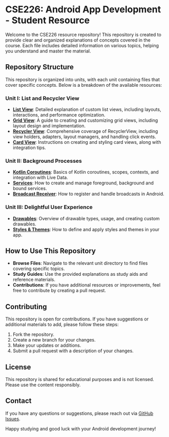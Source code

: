 # CSE226: Android App Development - Student Resource

Welcome to the CSE226 resource repository! This repository is created to provide clear and organized explanations of concepts covered in the course. Each file includes detailed information on various topics, helping you understand and master the material.

## Repository Structure

This repository is organized into units, with each unit containing files that cover specific concepts. Below is a breakdown of the available resources:

### Unit I: List and Recycler View

- **[List View](UNIT-I/1.MyListPractice/MyListPractice.md)**: Detailed explanation of custom list views, including layouts, interactions, and performance optimization.
- **[Grid View](UNIT-I/2.MyGridViewPractice/MyGridViewPractice.md)**: A guide to creating and customizing grid views, including layout design and implementation.
- **[Recycler View](UNIT-I/3.RecyclerViewPractice/RecyclerViewPractice.md)**: Comprehensive coverage of RecyclerView, including view holders, adapters, layout managers, and handling click events.
- **[Card View](UNIT-I/4.MyCardView/MyCardView.md)**: Instructions on creating and styling card views, along with integration tips.

### Unit II: Background Processes

- **[Kotlin Coroutines](UNIT-II/1.MyCoroutine/MyCoroutine.md)**: Basics of Kotlin coroutines, scopes, contexts, and integration with Live Data.
- **[Services](UNIT-II/2.MyServices/MyServices.md)**: How to create and manage foreground, background and bound services.
- **[Broadcast Receiver](UNIT-II/3.MyBroadcastReceiver/MyBroadcastReceiver.md)**: How to register and handle broadcasts in Android.

### Unit III: Delightful User Experience

- **[Drawables](UNIT-III/1.MyDrawables/MyDrawables.md)**: Overview of drawable types, usage, and creating custom drawables.
- **[Styles & Themes](UNIT-III/2.MyStylesAndThemes/MyStylesAndThemes.md)**: How to define and apply styles and themes in your app.
<!--
- **[Card and Color](UNIT-III/Card-Color.md)**: Managing color resources, color schemes, and theming.
- **[Floating Action Buttons](UNIT-III/Floating-Action-Buttons.md)**: Implementation and customization of Floating Action Buttons.

### Unit IV: Storage Options

- **[SQLite Database](UNIT-IV/SQLite-Database.md)**: Creating, managing, and performing CRUD operations with SQLite. Includes a guide on SQLiteOpenHelper.
- **[Room Database](UNIT-IV/Room-Database.md)**: Working with Room Database, including entities, DAOs, migration, and Live Data integration.

### Unit V: Location and Maps

- **[User's Current Location](UNIT-V/User-Location.md)**: Accessing and updating user location, handling permissions, and using the Fused Location Provider.
- **[Google Maps API](UNIT-V/Google-Maps-API.md)**: Integration, customization, and handling geo/reverse geo coding.
- **[API Calling](UNIT-V/API-Calling.md)**: Making API calls, handling responses, and integrating APIs with location services.

### Unit VI: Testing and Deployment

- **[Debugging](UNIT-VI/Debugging.md)**: Techniques and tools for effective debugging and error analysis.
- **[Unit Test and Espresso Test](UNIT-VI/Testing.md)**: Writing and running unit and UI tests.
- **[Deployment](UNIT-VI/Deployment.md)**: Steps to upload an app on Google Play, including preparation, signing, and managing your developer account.
-->

## How to Use This Repository

- **Browse Files**: Navigate to the relevant unit directory to find files covering specific topics.
- **Study Guides**: Use the provided explanations as study aids and reference materials.
- **Contributions**: If you have additional resources or improvements, feel free to contribute by creating a pull request.

## Contributing

This repository is open for contributions. If you have suggestions or additional materials to add, please follow these steps:

1. Fork the repository.
2. Create a new branch for your changes.
3. Make your updates or additions.
4. Submit a pull request with a description of your changes.

## License

This repository is shared for educational purposes and is not licensed. Please use the content responsibly.

## Contact

If you have any questions or suggestions, please reach out via [GitHub Issues](https://github.com/Ashcoder9752/CSE226/issues).

Happy studying and good luck with your Android development journey!
